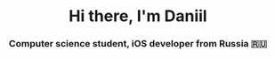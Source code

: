 <h1 align="center">Hi there, I'm Daniil</a> 
<h3 align="center">Computer science student, iOS developer from Russia 🇷🇺</h3>
